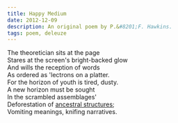```yaml
---
title: Happy Medium
date: 2012-12-09
description: An original poem by P.&#8201;F. Hawkins.
tags: poem, deleuze
---
```


The theoretician sits at the page  
Stares at the screen's bright-backed glow  
And wills the reception of words  
As ordered as 'lectrons on a platter.  
For the horizon of youth is tired, dusty.  
A new horizon must be sought  
In the scrambled assemblages'  
Deforestation of [ancestral
structures](/happy-medium-b.html);  
Vomiting meanings, knifing narratives. 
